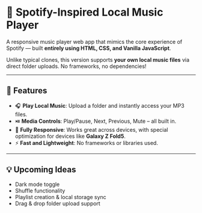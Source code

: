 # 🎵 Spotify-Inspired Local Music Player

A responsive music player web app that mimics the core experience of Spotify — built **entirely using HTML, CSS, and Vanilla JavaScript**.  

Unlike typical clones, this version supports **your own local music files** via direct folder uploads. No frameworks, no dependencies!

---
## 🚀 Features

- 🎧 **Play Local Music**: Upload a folder and instantly access your MP3 files.
- ⏯️ **Media Controls**: Play/Pause, Next, Previous, Mute – all built in.
- 📱 **Fully Responsive**: Works great across devices, with special optimization for devices like **Galaxy Z Fold5**.
- ⚡ **Fast and Lightweight**: No frameworks or libraries used.

---

## 💡 Upcoming Ideas

- Dark mode toggle  
- Shuffle functionality  
- Playlist creation & local storage sync  
- Drag & drop folder upload support


